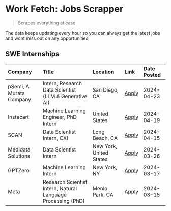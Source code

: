 # Work Fetch: Jobs Scrapper
> Scrapes everything at ease

The data keeps updating every hour so you can always get the latest jobs and wont miss out on any opportunities.

## SWE Internships
<!--START_SECTION:workfetch-->
| Company                 | Title                                                        | Location                | Link                                                                                                                                                                                                                                                                           | Date Posted   |
|:------------------------|:-------------------------------------------------------------|:------------------------|:-------------------------------------------------------------------------------------------------------------------------------------------------------------------------------------------------------------------------------------------------------------------------------|:--------------|
| pSemi, A Murata Company | Intern, Research Data Scientist (LLM & Generative AI)        | San Diego, CA           | [Apply](https://www.linkedin.com/jobs/view/intern-research-data-scientist-llm-generative-ai-at-psemi-a-murata-company-3887074168?position=4&pageNum=0&refId=x7smqEGt0%2BeaGObSUk4MZQ%3D%3D&trackingId=qJOVn%2FVLiKyXtnLy4Mf2hw%3D%3D&trk=public_jobs_jserp-result_search-card) | 2024-04-23    |
| Instacart               | Machine Learning Engineer, PhD Intern                        | United States           | [Apply](https://www.linkedin.com/jobs/view/machine-learning-engineer-phd-intern-at-instacart-3901991739?position=2&pageNum=0&refId=x7smqEGt0%2BeaGObSUk4MZQ%3D%3D&trackingId=xHNEjiO6fkhpqhYo46cw5w%3D%3D&trk=public_jobs_jserp-result_search-card)                            | 2024-04-19    |
| SCAN                    | Data Scientist Intern, CXI                                   | Long Beach, CA          | [Apply](https://www.linkedin.com/jobs/view/data-scientist-intern-cxi-at-scan-3899690492?position=9&pageNum=0&refId=x7smqEGt0%2BeaGObSUk4MZQ%3D%3D&trackingId=GrYlGVE6XDOPHoiV9FncJw%3D%3D&trk=public_jobs_jserp-result_search-card)                                            | 2024-04-15    |
| Medidata Solutions      | Data Scientist Intern                                        | New York, United States | [Apply](https://www.linkedin.com/jobs/view/data-scientist-intern-at-medidata-solutions-3810253704?position=8&pageNum=0&refId=x7smqEGt0%2BeaGObSUk4MZQ%3D%3D&trackingId=klqpZkalRSVmna73fr7Udw%3D%3D&trk=public_jobs_jserp-result_search-card)                                  | 2024-03-26    |
| GPTZero                 | Machine Learning Intern                                      | New York, NY            | [Apply](https://www.linkedin.com/jobs/view/machine-learning-intern-at-gptzero-3860723963?position=7&pageNum=0&refId=x7smqEGt0%2BeaGObSUk4MZQ%3D%3D&trackingId=uhIoM7oZfrjUznbjCz%2BfFA%3D%3D&trk=public_jobs_jserp-result_search-card)                                         | 2024-03-17    |
| Meta                    | Research Scientist Intern, Natural Language Processing (PhD) | Menlo Park, CA          | [Apply](https://www.linkedin.com/jobs/view/research-scientist-intern-natural-language-processing-phd-at-meta-3858718375?position=10&pageNum=0&refId=x7smqEGt0%2BeaGObSUk4MZQ%3D%3D&trackingId=foudqx3zgLNG4MxRnY41hw%3D%3D&trk=public_jobs_jserp-result_search-card)           | 2024-03-15    |
<!--END_SECTION:workfetch-->
